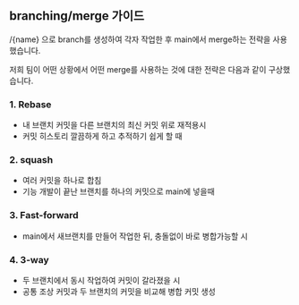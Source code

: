 ## branching/merge  가이드

/{name} 으로 branch를 생성하여 각자 작업한 후 main에서 merge하는 전략을 사용했습니다.

저희 팀이 어떤 상황에서 어떤 merge를 사용하는 것에 대한 전략은 다음과 같이 구상했습니다.

### 1. Rebase
- 내 브랜치 커밋을 다른 브랜치의 최신 커밋 위로 재적용시
- 커밋 히스토리 깔끔하게 하고 추적하기 쉽게 할 때

### 2. squash
- 여러 커밋을 하나로 합침
- 기능 개발이 끝난 브랜치를 하나의 커밋으로 main에 넣을때

### 3. Fast-forward
- main에서 새브랜치를 만들어 작업한 뒤, 충돌없이 바로 병합가능할 시

### 4. 3-way
- 두 브랜치에서 동시 작업하여 커밋이 갈라졌을 시
- 공통 조상 커밋과 두 브랜치의 커밋을 비교해 병합 커밋 생성
